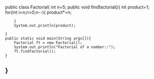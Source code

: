 public class Factorial{
    int n=5;
    public void findfactorial(){
        int product=1;
        for(int i=n;n>0;n--){
            product*=n;

        }
        System.out.println(product);
        
    }
    public static void main(String args[]){
        Factorial ft = new Factorial();
        System.out.println("Factorial of a number::");
        ft.findfactorial();
    }
}
-------------------------------------------------------------
